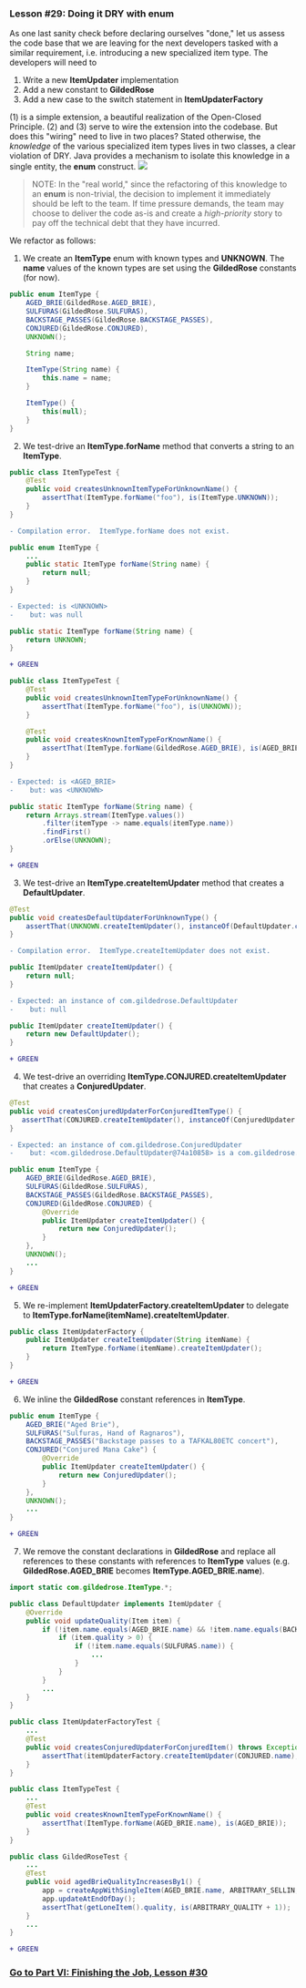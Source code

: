 ### Lesson #29: Doing it DRY with enum
As one last sanity check before declaring ourselves "done," let us assess the code base that we are leaving for the next developers tasked with a similar requirement, i.e. introducing a new specialized item type.  The developers will need to 
1. Write a new **ItemUpdater** implementation
2. Add a new constant to **GildedRose**
3. Add a new case to the switch statement in **ItemUpdaterFactory**

(1) is a simple extension, a beautiful realization of the Open-Closed Principle.  (2) and (3) serve to wire the
extension into the codebase.  But does this "wiring" need to live in two places?  Stated otherwise, the *knowledge* of
the various specialized item types lives in two classes, a clear violation of DRY.  Java provides a mechanism to isolate
this knowledge in a single entity, the **enum** construct.
![](https://github.com/d215steinberg/GildedRose-Java/blob/Lesson%2329/images/Lesson%20%2329.png)
> NOTE:  In the "real world," since the refactoring of this knowledge to an **enum** is non-trivial, the decision to
implement it immediately should be left to the team.  If time pressure demands, the team may choose to deliver the code
as-is and create a *high-priority* story to pay off the technical debt that they have incurred.

We refactor as follows:
1. We create an **ItemType** enum with known types and **UNKNOWN**.  The **name** values of the known types are set using the **GildedRose** constants (for now).
```java
public enum ItemType {
    AGED_BRIE(GildedRose.AGED_BRIE),
    SULFURAS(GildedRose.SULFURAS),
    BACKSTAGE_PASSES(GildedRose.BACKSTAGE_PASSES),
    CONJURED(GildedRose.CONJURED),
    UNKNOWN();

    String name;

    ItemType(String name) {
        this.name = name;
    }

    ItemType() {
        this(null);
    }
}
 ```
2. We test-drive an **ItemType.forName** method that converts a string to an **ItemType**.
```java
public class ItemTypeTest {
    @Test
    public void createsUnknownItemTypeForUnknownName() {
        assertThat(ItemType.forName("foo"), is(ItemType.UNKNOWN));
    }
}
 ```
```diff
- Compilation error.  ItemType.forName does not exist.
```
```java
public enum ItemType {
    ...
    public static ItemType forName(String name) {
        return null;
    }
}    
```
```diff
- Expected: is <UNKNOWN>
-    but: was null
```
```java
public static ItemType forName(String name) {
    return UNKNOWN;
}
```
```diff
+ GREEN
```
```java
public class ItemTypeTest {
    @Test
    public void createsUnknownItemTypeForUnknownName() {
        assertThat(ItemType.forName("foo"), is(UNKNOWN));
    }

    @Test
    public void createsKnownItemTypeForKnownName() {
        assertThat(ItemType.forName(GildedRose.AGED_BRIE), is(AGED_BRIE));
    }
}
```
```diff
- Expected: is <AGED_BRIE>
-    but: was <UNKNOWN>
```
```java
public static ItemType forName(String name) {
    return Arrays.stream(ItemType.values())
        .filter(itemType -> name.equals(itemType.name))
        .findFirst()
        .orElse(UNKNOWN);
}
```
```diff
+ GREEN
```
3. We test-drive an **ItemType.createItemUpdater** method that creates a **DefaultUpdater**.
```java
@Test
public void createsDefaultUpdaterForUnknownType() {
    assertThat(UNKNOWN.createItemUpdater(), instanceOf(DefaultUpdater.class));
}
```
```diff
- Compilation error.  ItemType.createItemUpdater does not exist.
```
```java
public ItemUpdater createItemUpdater() {
    return null;
}
```
```diff
- Expected: an instance of com.gildedrose.DefaultUpdater
-    but: null
```
```java
public ItemUpdater createItemUpdater() {
    return new DefaultUpdater();
}
```
```diff
+ GREEN
```
4. We test-drive an overriding **ItemType.CONJURED.createItemUpdater** that creates a **ConjuredUpdater**.
```java
@Test
public void createsConjuredUpdaterForConjuredItemType() {
   assertThat(CONJURED.createItemUpdater(), instanceOf(ConjuredUpdater.class));
}
```
```diff
- Expected: an instance of com.gildedrose.ConjuredUpdater
-    but: <com.gildedrose.DefaultUpdater@74a10858> is a com.gildedrose.DefaultUpdater
```
```java
public enum ItemType {
    AGED_BRIE(GildedRose.AGED_BRIE),
    SULFURAS(GildedRose.SULFURAS),
    BACKSTAGE_PASSES(GildedRose.BACKSTAGE_PASSES),
    CONJURED(GildedRose.CONJURED) {
        @Override
        public ItemUpdater createItemUpdater() {
            return new ConjuredUpdater();
        }
    },
    UNKNOWN();
    ...
}
```
```diff
+ GREEN
```
5. We re-implement **ItemUpdaterFactory.createItemUpdater** to delegate to **ItemType.forName(itemName).createItemUpdater**.
```java
public class ItemUpdaterFactory {
    public ItemUpdater createItemUpdater(String itemName) {
        return ItemType.forName(itemName).createItemUpdater();
    }
}
```
```diff
+ GREEN
```
6. We inline the **GildedRose** constant references in **ItemType**.
```java
public enum ItemType {
    AGED_BRIE("Aged Brie"),
    SULFURAS("Sulfuras, Hand of Ragnaros"),
    BACKSTAGE_PASSES("Backstage passes to a TAFKAL80ETC concert"),
    CONJURED("Conjured Mana Cake") {
        @Override
        public ItemUpdater createItemUpdater() {
            return new ConjuredUpdater();
        }
    },
    UNKNOWN();
    ...
}
```
```diff
+ GREEN
```
7. We remove the constant declarations in **GildedRose** and replace all references to these constants with references to **ItemType** values (e.g. **GildedRose.AGED_BRIE** becomes **ItemType.AGED_BRIE.name**).
```java
import static com.gildedrose.ItemType.*;

public class DefaultUpdater implements ItemUpdater {
    @Override
    public void updateQuality(Item item) {
        if (!item.name.equals(AGED_BRIE.name) && !item.name.equals(BACKSTAGE_PASSES.name)) {
            if (item.quality > 0) {
                if (!item.name.equals(SULFURAS.name)) {
                    ...
                }
            }
        }
        ...
    }
}
```
```java
public class ItemUpdaterFactoryTest {
    ...
    @Test
    public void createsConjuredUpdaterForConjuredItem() throws Exception {
        assertThat(itemUpdaterFactory.createItemUpdater(CONJURED.name), instanceOf(ConjuredUpdater.class));
    }
}
```
```java
public class ItemTypeTest {
    ...
    @Test
    public void createsKnownItemTypeForKnownName() {
        assertThat(ItemType.forName(AGED_BRIE.name), is(AGED_BRIE));
    }
}
```
```java
public class GildedRoseTest {
    ...
    @Test
    public void agedBrieQualityIncreasesBy1() {
        app = createAppWithSingleItem(AGED_BRIE.name, ARBITRARY_SELLIN, ARBITRARY_QUALITY);
        app.updateAtEndOfDay();
        assertThat(getLoneItem().quality, is(ARBITRARY_QUALITY + 1));
    }
    ...
}
```
```diff
+ GREEN
```

### [Go to Part VI: Finishing the Job, Lesson #30](https://github.com/d215steinberg/GildedRose-Java/tree/Lesson%2330)
